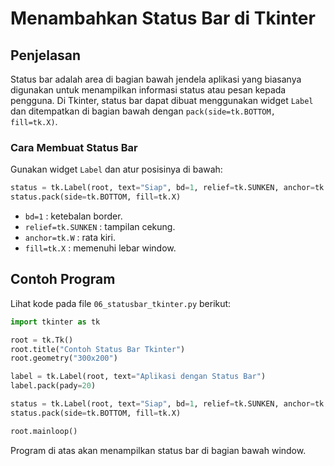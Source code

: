 # Menambahkan Status Bar di Tkinter

## Penjelasan
Status bar adalah area di bagian bawah jendela aplikasi yang biasanya digunakan untuk menampilkan informasi status atau pesan kepada pengguna. Di Tkinter, status bar dapat dibuat menggunakan widget `Label` dan ditempatkan di bagian bawah dengan `pack(side=tk.BOTTOM, fill=tk.X)`.

### Cara Membuat Status Bar
Gunakan widget `Label` dan atur posisinya di bawah:

```python
status = tk.Label(root, text="Siap", bd=1, relief=tk.SUNKEN, anchor=tk.W)
status.pack(side=tk.BOTTOM, fill=tk.X)
```

- `bd=1` : ketebalan border.
- `relief=tk.SUNKEN` : tampilan cekung.
- `anchor=tk.W` : rata kiri.
- `fill=tk.X` : memenuhi lebar window.

## Contoh Program
Lihat kode pada file `06_statusbar_tkinter.py` berikut:

```python
import tkinter as tk

root = tk.Tk()
root.title("Contoh Status Bar Tkinter")
root.geometry("300x200")

label = tk.Label(root, text="Aplikasi dengan Status Bar")
label.pack(pady=20)

status = tk.Label(root, text="Siap", bd=1, relief=tk.SUNKEN, anchor=tk.W)
status.pack(side=tk.BOTTOM, fill=tk.X)

root.mainloop()
```

Program di atas akan menampilkan status bar di bagian bawah window.
